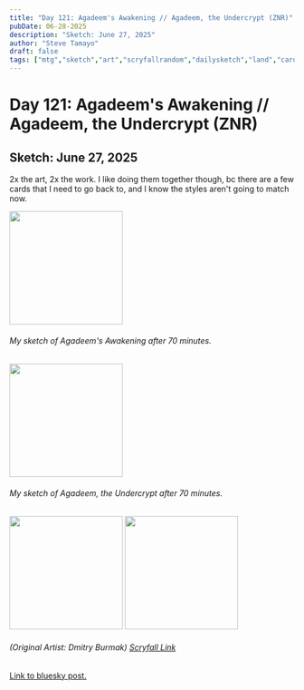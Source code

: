 ```yaml
---
title: "Day 121: Agadeem's Awakening // Agadeem, the Undercrypt (ZNR)"
pubDate: 06-28-2025
description: "Sketch: June 27, 2025"
author: "Steve Tamayo"
draft: false
tags: ["mtg","sketch","art","scryfallrandom","dailysketch","land","card-advantage","Dmitry Burmak"]
---
```

# Day 121: Agadeem's Awakening // Agadeem, the Undercrypt (ZNR)
## Sketch: June 27, 2025


2x the art, 2x the work. I like doing them together though, bc there are a few cards that I need to go back to, and I know the styles aren't going to match now.


<img src="https://cdn.bsky.app/img/feed_fullsize/plain/did:plc:vlb3baqyfxfheceuqyubujfl/bafkreiadtgikug6wcsvckcamtrldjnso5d3ryi4xsl4xi64zmmzjso2ggu@jpeg" height="200">


###### My sketch of Agadeem's Awakening after 70 minutes.

<img src="https://cdn.bsky.app/img/feed_fullsize/plain/did:plc:vlb3baqyfxfheceuqyubujfl/bafkreifvy2jfirvwmqer2kngwmfqmuonnwepdrbllym7nkoxhmfhodwsiy@jpeg" height="200">


###### My sketch of Agadeem, the Undercrypt after 70 minutes.

<img src="https://cards.scryfall.io/large/front/6/7/67f4c93b-080c-4196-b095-6a120a221988.jpg?1604195226" height="200">
<img src="https://cards.scryfall.io/large/back/6/7/67f4c93b-080c-4196-b095-6a120a221988.jpg?1604195226" height="200">


###### (Original Artist: Dmitry Burmak) [Scryfall Link](https://scryfall.com/card/znr/90/agadeems-awakening-agadeem-the-undercrypt)


[Link to bluesky post.](https://bsky.app/profile/did:plc:vlb3baqyfxfheceuqyubujfl/post/3lsplujso4s2p)
